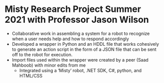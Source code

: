 # Misty Research Project Summer 2021 with Professor Jason Wilson

* Collaborative work in assembling a system for a robot to recognize when a user needs help and how to respond accordingly 
* Developed a wrapper in Python and an HDDL file that works cohesively to generate an action script in the form of a JSON file that can be sent off to the robot for execution.
* Import files used within the wrapper were created by a peer (Saad Mahboob) with minor edits from me
     * Integrated using a ‘Misty’ robot, .NET SDK, C#, python, and HTML/CSS

